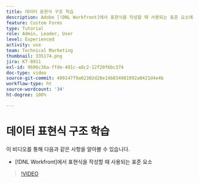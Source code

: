 ```yaml
---
title: 데이터 표현식 구조 학습
description: Adobe [!DNL Workfront]에서 표현식을 작성할 때 사용되는 표준 요소에 대해 알아봅니다.
feature: Custom Forms
type: Tutorial
role: Admin, Leader, User
level: Experienced
activity: use
team: Technical Marketing
thumbnail: 335174.png
jira: KT-8911
exl-id: 9696c36a-ffde-491c-a8c2-12f20f6bc374
doc-type: video
source-git-commit: 409147f9a62302d28e14b834981992a0421d4e4b
workflow-type: ht
source-wordcount: '34'
ht-degree: 100%

---
```


# 데이터 표현식 구조 학습

이 비디오를 통해 다음과 같은 사항을 알아볼 수 있습니다.

* [!DNL Workfront]에서 표현식을 작성할 때 사용되는 표준 요소

>[!VIDEO](https://video.tv.adobe.com/v/335174/?quality=12&learn=on)

